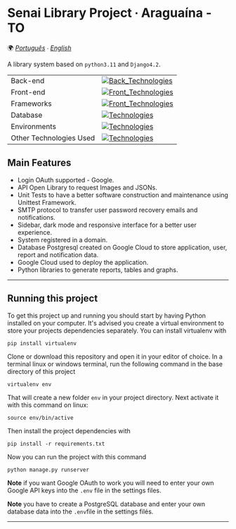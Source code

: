 # Senai Library Project ∙ Araguaína - TO
🌍
*[Português](README.md) ∙ [English](README-en.md)*

A library system based on `python3.11` and `Django4.2`.

|||
| -- | -- |
|Back-end| [![Back_Technologies](https://skillicons.dev/icons?i=python&theme=dark)](https://skillicons.dev)|
|Front-end| [![Front_Technologies](https://skillicons.dev/icons?i=html,css,js,bootstrap&theme=dark)](https://skillicons.dev)|
|Frameworks| [![Front_Technologies](https://skillicons.dev/icons?i=django&theme=dark)](https://skillicons.dev)|
|Database| [![Technologies](https://skillicons.dev/icons?i=postgresql&theme=dark)](https://skillicons.dev)|
|Environments| [![Technologies](https://skillicons.dev/icons?i=vscode,github,googlecloud&theme=dark)](https://skillicons.dev)|
|Other Technologies Used| [![Technologies](https://skillicons.dev/icons?i=git,figma&theme=dark)](https://skillicons.dev)|

## Main Features
- Login OAuth supported - Google.
- API Open Library to request Images and JSONs.
- Unit Tests to have a better software construction and maintenance using Unittest Framework.
- SMTP protocol to transfer user password recovery emails and notifications.
- Sidebar, dark mode and responsive interface for a better user experience.
- System registered in a domain.
- Database Postgresql created on Google Cloud to store application, user, report and notification data.
- Google Cloud used to deploy the application.
- Python libraries to generate reports, tables and graphs.

---

## Running this project

To get this project up and running you should start by having Python installed on your computer. It's advised you create a virtual environment to store your projects dependencies separately. You can install virtualenv with

```
pip install virtualenv
```

Clone or download this repository and open it in your editor of choice. In a terminal linux or windows terminal, run the following command in the base directory of this project

```
virtualenv env
```

That will create a new folder `env` in your project directory. Next activate it with this command on linux:

```
source env/bin/active
```

Then install the project dependencies with

```
pip install -r requirements.txt
```

Now you can run the project with this command

```
python manage.py runserver
```

**Note** if you want Google OAuth to work you will need to enter your own Google API keys into the `.env` file in the settings files.

**Note** you have to create a PostgreSQL database and enter your own database data into the `.env`file in the settings filés.

---